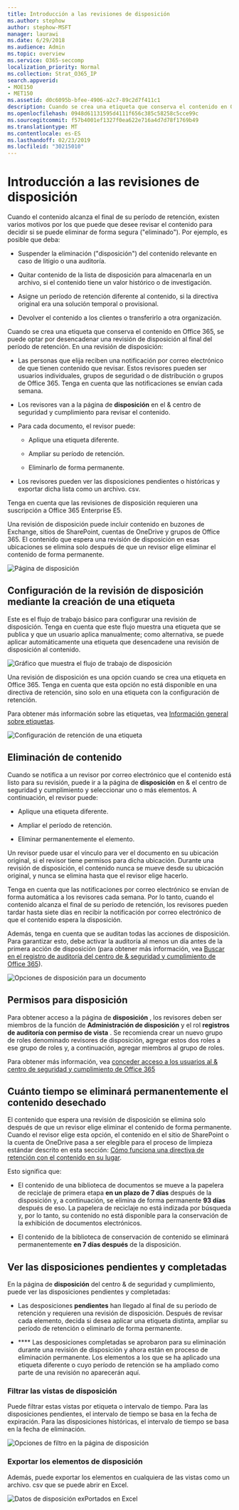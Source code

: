 ```yaml
---
title: Introducción a las revisiones de disposición
ms.author: stephow
author: stephow-MSFT
manager: laurawi
ms.date: 6/29/2018
ms.audience: Admin
ms.topic: overview
ms.service: O365-seccomp
localization_priority: Normal
ms.collection: Strat_O365_IP
search.appverid:
- MOE150
- MET150
ms.assetid: d0c6095b-bfee-4906-a2c7-89c2d7f411c1
description: Cuando se crea una etiqueta que conserva el contenido en Office 365, se puede optar por desencadenar una revisión de disposición al final del período de retención.
ms.openlocfilehash: 0948d61131595d4111f656c385c58258c5cce99c
ms.sourcegitcommit: f57b4001ef1327f0ea622e716a4d7d78f1769b49
ms.translationtype: MT
ms.contentlocale: es-ES
ms.lasthandoff: 02/23/2019
ms.locfileid: "30215010"
---
```

# <a name="overview-of-disposition-reviews"></a>Introducción a las revisiones de disposición

Cuando el contenido alcanza el final de su período de retención, existen varios motivos por los que puede que desee revisar el contenido para decidir si se puede eliminar de forma segura ("eliminado"). Por ejemplo, es posible que deba:
  
- Suspender la eliminación ("disposición") del contenido relevante en caso de litigio o una auditoría.
    
- Quitar contenido de la lista de disposición para almacenarla en un archivo, si el contenido tiene un valor histórico o de investigación.
    
- Asigne un período de retención diferente al contenido, si la directiva original era una solución temporal o provisional.
    
- Devolver el contenido a los clientes o transferirlo a otra organización.
    
Cuando se crea una etiqueta que conserva el contenido en Office 365, se puede optar por desencadenar una revisión de disposición al final del período de retención. En una revisión de disposición:
  
- Las personas que elija reciben una notificación por correo electrónico de que tienen contenido que revisar. Estos revisores pueden ser usuarios individuales, grupos de seguridad o de distribución o grupos de Office 365. Tenga en cuenta que las notificaciones se envían cada semana.
    
- Los revisores van a la página de **disposición** en el &amp; centro de seguridad y cumplimiento para revisar el contenido. 
    
- Para cada documento, el revisor puede:
    
  - Aplique una etiqueta diferente.
    
  - Ampliar su período de retención.
    
  - Eliminarlo de forma permanente.
    
- Los revisores pueden ver las disposiciones pendientes o históricas y exportar dicha lista como un archivo. csv.
    
Tenga en cuenta que las revisiones de disposición requieren una suscripción a Office 365 Enterprise E5.
  
Una revisión de disposición puede incluir contenido en buzones de Exchange, sitios de SharePoint, cuentas de OneDrive y grupos de Office 365. El contenido que espera una revisión de disposición en esas ubicaciones se elimina solo después de que un revisor elige eliminar el contenido de forma permanente.
  
![Página de disposición](media/b7436fb2-1f35-4146-8ca2-32c9d10f7e09.png)
  
## <a name="setting-up-the-disposition-review-by-creating-a-label"></a>Configuración de la revisión de disposición mediante la creación de una etiqueta

Este es el flujo de trabajo básico para configurar una revisión de disposición. Tenga en cuenta que este flujo muestra una etiqueta que se publica y que un usuario aplica manualmente; como alternativa, se puede aplicar automáticamente una etiqueta que desencadene una revisión de disposición al contenido.
  
![Gráfico que muestra el flujo de trabajo de disposición](media/5fb3f33a-cb53-468c-becc-6dda0ec52778.png)
  
Una revisión de disposición es una opción cuando se crea una etiqueta en Office 365. Tenga en cuenta que esta opción no está disponible en una directiva de retención, sino solo en una etiqueta con la configuración de retención.
  
Para obtener más información sobre las etiquetas, vea [Información general sobre etiquetas](labels.md).
  
![Configuración de retención de una etiqueta](media/a16dd202-8862-40ac-80ff-6fee974de5da.png)
  
## <a name="disposing-content"></a>Eliminación de contenido

Cuando se notifica a un revisor por correo electrónico que el contenido está listo para su revisión, puede ir a la página de **disposición** en &amp; el centro de seguridad y cumplimiento y seleccionar uno o más elementos. A continuación, el revisor puede: 
  
- Aplique una etiqueta diferente.
    
- Ampliar el período de retención.
    
- Eliminar permanentemente el elemento.
    
Un revisor puede usar el vínculo para ver el documento en su ubicación original, si el revisor tiene permisos para dicha ubicación. Durante una revisión de disposición, el contenido nunca se mueve desde su ubicación original, y nunca se elimina hasta que el revisor elige hacerlo.
  
Tenga en cuenta que las notificaciones por correo electrónico se envían de forma automática a los revisores cada semana. Por lo tanto, cuando el contenido alcanza el final de su período de retención, los revisores pueden tardar hasta siete días en recibir la notificación por correo electrónico de que el contenido espera la disposición.
  
Además, tenga en cuenta que se auditan todas las acciones de disposición. Para garantizar esto, debe activar la auditoría al menos un día antes de la primera acción de disposición (para obtener más información, vea [Buscar en el registro de auditoría del centro de &amp; seguridad y cumplimiento de Office 365](search-the-audit-log-in-security-and-compliance.md)). 
  
![Opciones de disposición para un documento](media/771630fd-a9b0-47cf-983b-fe85eb4cdafd.png)
  
## <a name="permissions-for-disposition"></a>Permisos para disposición

Para obtener acceso a la página de **disposición** , los revisores deben ser miembros de la función de **Administración de disposición** y el rol **registros de auditoría con permiso de vista** . Se recomienda crear un nuevo grupo de roles denominado revisores de disposición, agregar estos dos roles a ese grupo de roles y, a continuación, agregar miembros al grupo de roles. 
  
Para obtener más información, vea [conceder acceso a los usuarios al &amp; centro de seguridad y cumplimiento de Office 365](grant-access-to-the-security-and-compliance-center.md)
  
## <a name="how-long-until-disposed-content-is-permanently-deleted"></a>Cuánto tiempo se eliminará permanentemente el contenido desechado

El contenido que espera una revisión de disposición se elimina solo después de que un revisor elige eliminar el contenido de forma permanente. Cuando el revisor elige esta opción, el contenido en el sitio de SharePoint o la cuenta de OneDrive pasa a ser elegible para el proceso de limpieza estándar descrito en esta sección: [Cómo funciona una directiva de retención con el contenido en su lugar](retention-policies.md#how-a-retention-policy-works-with-content-in-place).
  
Esto significa que:
  
- El contenido de una biblioteca de documentos se mueve a la papelera de reciclaje de primera etapa **en un plazo de 7 días** después de la disposición y, a continuación, se elimina de forma permanente **93 días** después de eso. La papelera de reciclaje no está indizada por búsqueda y, por lo tanto, su contenido no está disponible para la conservación de la exhibición de documentos electrónicos. 
    
- El contenido de la biblioteca de conservación de contenido se eliminará permanentemente **en 7 días después** de la disposición. 
    
## <a name="view-pending-and-completed-dispositions"></a>Ver las disposiciones pendientes y completadas

En la página de **disposición** del centro &amp; de seguridad y cumplimiento, puede ver las disposiciones pendientes y completadas: 
  
- Las desposiciones **pendientes** han llegado al final de su período de retención y requieren una revisión de disposición. Después de revisar cada elemento, decida si desea aplicar una etiqueta distinta, ampliar su período de retención o eliminarlo de forma permanente. 
    
- **** Las desposiciones completadas se aprobaron para su eliminación durante una revisión de disposición y ahora están en proceso de eliminación permanente. Los elementos a los que se ha aplicado una etiqueta diferente o cuyo período de retención se ha ampliado como parte de una revisión no aparecerán aquí. 
    
### <a name="filter-the-disposition-views"></a>Filtrar las vistas de disposición

Puede filtrar estas vistas por etiqueta o intervalo de tiempo. Para las disposiciones pendientes, el intervalo de tiempo se basa en la fecha de expiración. Para las disposiciones históricas, el intervalo de tiempo se basa en la fecha de eliminación.
  
![Opciones de filtro en la página de disposición](media/8682a9f5-a77d-45ae-b902-8418a3ebbea1.png)
  
### <a name="export-the-disposition-items"></a>Exportar los elementos de disposición

Además, puede exportar los elementos en cualquiera de las vistas como un archivo. csv que se puede abrir en Excel.
  
![Datos de disposición exPortados en Excel](media/08e3bc09-b132-47b4-a051-a590b697e725.png)
  

